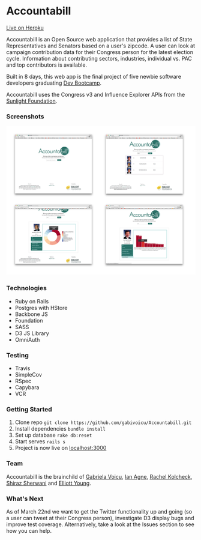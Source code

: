 # Accountabill

[Live on Heroku](https://accountabill.herokuapp.com/)

Accountabill is an Open Source web application that provides a list of State Representatives and Senators based on a user's zipcode. A user can look at campaign contribution data for their Congress person for the latest election cycle. Information about contributing sectors, industries, individual vs. PAC and top contributors is available.

Built in 8 days, this web app is the final project of five newbie software developers graduating [Dev Bootcamp](http://devbootcamp.com/).

Accountabill uses the Congress v3 and Influence Explorer APIs from the [Sunlight Foundation](https://sunlightfoundation.com/api/).

### Screenshots
![Screenshots](app/assets/images/screenshots.png)

### Technologies
- Ruby on Rails
- Postgres with HStore
- Backbone JS
- Foundation
- SASS
- D3 JS Library
- OmniAuth

### Testing
- Travis
- SimpleCov
- RSpec
- Capybara
- VCR


### Getting Started
1. Clone repo ```git clone https://github.com/gabivoicu/Accountabill.git ```
2. Install dependencies ```bundle install```
3. Set up database ```rake db:reset```
4. Start serves ```rails s```
5. Project is now live on [localhost:3000](http://localhost:3000/)

### Team

Accountabill is the brainchild of [Gabriela Voicu](https://github.com/gabivoicu), [Ian Agne](https://github.com/ianagne), [Rachel Kolcheck](https://github.com/rkolcheck), [Shiraz Sherwani](https://github.com/PacoGuy) and [Elliott Young](https://github.com/ElliottAYoung). 

### What's Next
As of March 22nd we want to get the Twitter functionality up and going (so a user can tweet at their Congress person), investigate D3 display bugs and improve test coverage. Alternatively, take a look at the Issues section to see how you can help.
